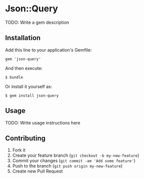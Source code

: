 # Json::Query

TODO: Write a gem description

## Installation

Add this line to your application's Gemfile:

    gem 'json-query'

And then execute:

    $ bundle

Or install it yourself as:

    $ gem install json-query

## Usage

TODO: Write usage instructions here

## Contributing

1. Fork it
2. Create your feature branch (`git checkout -b my-new-feature`)
3. Commit your changes (`git commit -am 'Add some feature'`)
4. Push to the branch (`git push origin my-new-feature`)
5. Create new Pull Request
